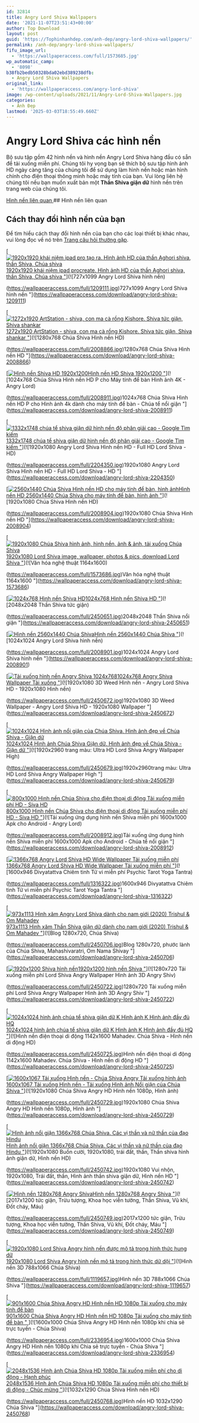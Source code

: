 ```yaml
---
id: 32814
title: Angry Lord Shiva Wallpapers
date: '2021-11-07T23:51:43+00:00'
author: Top Download
layout: post
guid: 'https://Tophinhanhdep.com/anh-dep/angry-lord-shiva-wallpapers/'
permalink: /anh-dep/angry-lord-shiva-wallpapers/
fifu_image_url:
  - 'https://wallpaperaccess.com/full/1573685.jpg'
wp_automatic_camp:
  - '8098'
b38fb2bedb50328bda02ebd389238dfb:
  - Angry Lord Shiva Wallpapers
original_link:
  - 'https://wallpaperaccess.com/angry-lord-shiva'
image: /wp-content/uploads/2021/11/Angry-Lord-Shiva-Wallpapers.jpg
categories:
  - Ảnh Đẹp
lastmod: '2025-03-03T18:55:49.660Z'
---
```

# Angry Lord Shiva các hình nền

Bộ sưu tập gồm 42 hình nền và hình nền Angry Lord Shiva hàng đầu có sẵn để tải xuống miễn phí. Chúng tôi hy vọng bạn sẽ thích bộ sưu tập hình ảnh HD ngày càng tăng của chúng tôi để sử dụng làm hình nền hoặc màn hình chính cho điện thoại thông minh hoặc máy tính của bạn. Vui lòng liên hệ chúng tôi nếu bạn muốn xuất bản một **Thần Shiva giận dữ** hình nền trên trang web của chúng tôi.

[Hình nền liên quan ](#related) ## Hình nền liên quan

## Cách thay đổi hình nền của bạn

Để tìm hiểu cách thay đổi hình nền của bạn cho các loại thiết bị khác nhau, vui lòng đọc về nó trên [Trang câu hỏi thường gặp](https://tophinhanhdep.com/faq/).

  
[[![1920x1920 khái niệm ipad pro tạo ra.  Hình ảnh HD của thần Aghori shiva, thần Shiva, Chúa shiva](https://wallpaperaccess.com/full/1573685.jpg)1920x1920 khái niệm ipad procreate. Hình ảnh HD của thần Aghori shiva, thần Shiva, Chúa shiva "](https://wallpaperaccess.com/download/angry-lord-shiva-1573685)](![727x1099 Angry Lord Shiva hình nền)

(https://wallpaperaccess.com/full/1209111.jpg)727x1099 Angry Lord Shiva hình nền "](https://wallpaperaccess.com/download/angry-lord-shiva-1209111)

[[![1272x1920 ArtStation - shiva, con ma cà rồng Kishore.  Shiva tức giận, Shiva shankar](https://wallpaperaccess.com/full/2336945.jpg)1272x1920 ArtStation - shiva, con ma cà rồng Kishore. Shiva tức giận, Shiva shankar "](https://wallpaperaccess.com/download/angry-lord-shiva-2336945)](![1280x768 Chúa Shiva Hình nền HD)

(https://wallpaperaccess.com/full/2008866.jpg)1280x768 Chúa Shiva Hình nền HD "](https://wallpaperaccess.com/download/angry-lord-shiva-2008866)

[[![Hình nền Shiva HD 1920x1200](https://wallpaperaccess.com/full/1897732.jpg)Hình nền HD Shiva 1920x1200 "](https://wallpaperaccess.com/download/angry-lord-shiva-1897732)](![1024x768 Chúa Shiva Hình nền HD P cho Máy tính để bàn Hình ảnh 4K - Angry Lord)

(https://wallpaperaccess.com/full/2008911.jpg)1024x768 Chúa Shiva Hình nền HD P cho Hình ảnh 4k dành cho máy tính để bàn - Chúa tể nổi giận "](https://wallpaperaccess.com/download/angry-lord-shiva-2008911)

[[![1332x1748 chúa tể shiva giận dữ hình nền độ phân giải cao - Google Tìm kiếm](https://wallpaperaccess.com/full/1564120.jpg)1332x1748 chúa tể shiva giận dữ hình nền độ phân giải cao - Google Tìm kiếm "](https://wallpaperaccess.com/download/angry-lord-shiva-1564120)](![1920x1080 Angry Lord Shiva Hình nền HD - Full HD Lord Shiva - HD)

(https://wallpaperaccess.com/full/2204350.jpg)1920x1080 Angry Lord Shiva Hình nền HD - Full HD Lord Shiva - HD "](https://wallpaperaccess.com/download/angry-lord-shiva-2204350)

[[![2560x1440 Chúa Shiva Hình nền HD cho máy tính để bàn, hình ảnh](https://wallpaperaccess.com/full/2225262.jpg)Hình nền HD 2560x1440 Chúa Shiva cho máy tính để bàn, hình ảnh "](https://wallpaperaccess.com/download/angry-lord-shiva-2225262)](![1920x1080 Chúa Shiva Hình nền HD)

(https://wallpaperaccess.com/full/2008904.jpg)1920x1080 Chúa Shiva Hình nền HD "](https://wallpaperaccess.com/download/angry-lord-shiva-2008904)

[[![1920x1080 Chúa Shiva hình ảnh, hình nền, ảnh & ảnh, tải xuống Chúa Shiva](https://wallpaperaccess.com/full/1911404.jpg)1920x1080 Lord Shiva image, wallpaper, photos &amp; pics, download Lord Shiva "](https://wallpaperaccess.com/download/angry-lord-shiva-1911404)](![Văn hóa nghệ thuật 1164x1600)

(https://wallpaperaccess.com/full/1573686.jpg)Văn hóa nghệ thuật 1164x1600 "](https://wallpaperaccess.com/download/angry-lord-shiva-1573686)

[[![1024x768 Hình nền Shiva HD](https://wallpaperaccess.com/full/2450644.jpg)1024x768 Hình nền Shiva HD "](https://wallpaperaccess.com/download/angry-lord-shiva-2450644)](![2048x2048 Thần Shiva tức giận)

(https://wallpaperaccess.com/full/2450651.jpg)2048x2048 Thần Shiva nổi giận "](https://wallpaperaccess.com/download/angry-lord-shiva-2450651)

[[![Hình nền 2560x1440 Chúa Shiva](https://wallpaperaccess.com/full/1102078.jpg)Hình nền 2560x1440 Chúa Shiva "](https://wallpaperaccess.com/download/angry-lord-shiva-1102078)](![1024x1024 Angry Lord Shiva hình nền)

(https://wallpaperaccess.com/full/2008901.jpg)1024x1024 Angry Lord Shiva hình nền "](https://wallpaperaccess.com/download/angry-lord-shiva-2008901)

[[![Tải xuống hình nền Angry Shiva 1024x768](https://wallpaperaccess.com/full/2450662.jpg)1024x768 Angry Shiva Wallpaper Tải xuống "](https://wallpaperaccess.com/download/angry-lord-shiva-2450662)](![1920x1080 3D Weed Hình nền - Angry Lord Shiva HD - 1920x1080 Hình nền)

(https://wallpaperaccess.com/full/2450672.jpg)1920x1080 3D Weed Wallpaper - Angry Lord Shiva HD - 1920x1080 Wallpaper "](https://wallpaperaccess.com/download/angry-lord-shiva-2450672)

[[![1024x1024 Hình ảnh nổi giận của Chúa Shiva, Hình ảnh đẹp về Chúa Shiva - Giận dữ](https://wallpaperaccess.com/full/2450675.jpg)1024x1024 Hình ảnh Chúa Shiva Giận dữ, Hình ảnh đẹp về Chúa Shiva - Giận dữ "](https://wallpaperaccess.com/download/angry-lord-shiva-2450675)](![1920x2960 ​​trang màu: Ultra HD Lord Shiva Angry Wallpaper High)

(https://wallpaperaccess.com/full/2450679.jpg)1920x2960 ​​trang màu: Ultra HD Lord Shiva Angry Wallpaper High "](https://wallpaperaccess.com/download/angry-lord-shiva-2450679)

[[![800x1000 Hình nền Chúa Shiva cho điện thoại di động Tải xuống miễn phí HD - Siva HD](https://wallpaperaccess.com/full/2037269.jpg)800x1000 Hình nền Chúa Shiva cho điện thoại di động Tải xuống miễn phí HD - Siva HD "](https://wallpaperaccess.com/download/angry-lord-shiva-2037269)](![Tải xuống ứng dụng hình nền Shiva miễn phí 1600x1000 Apk cho Android - Angry Lord)

(https://wallpaperaccess.com/full/2008912.jpg)Tải xuống ứng dụng hình nền Shiva miễn phí 1600x1000 Apk cho Android - Chúa tể nổi giận "](https://wallpaperaccess.com/download/angry-lord-shiva-2008912)

[[![1366x768 Angry Lord Shiva HD Wide Wallpaper Tải xuống miễn phí](https://wallpaperaccess.com/full/1573715.jpg)1366x768 Angry Lord Shiva HD Wide Wallpaper Tải xuống miễn phí "](https://wallpaperaccess.com/download/angry-lord-shiva-1573715)](![1600x946 Divyatattva Chiêm tinh Tử vi miễn phí Psychic Tarot Yoga Tantra)

(https://wallpaperaccess.com/full/1316322.jpg)1600x946 Divyatattva Chiêm tinh Tử vi miễn phí Psychic Tarot Yoga Tantra "](https://wallpaperaccess.com/download/angry-lord-shiva-1316322)

[[![973x1113 Hình xăm Angry Lord Shiva dành cho nam giới (2020) Trishul & Om Mahadev](https://wallpaperaccess.com/full/1846911.jpg)973x1113 Hình xăm Thần Shiva giận dữ dành cho nam giới (2020) Trishul &amp; Om Mahadev "](https://wallpaperaccess.com/download/angry-lord-shiva-1846911)](![Blog 1280x720, Chúa Shiva)

(https://wallpaperaccess.com/full/2450706.jpg)Blog 1280x720, phước lành của Chúa Shiva, Mahashivaratri, Om Nama Shivay "](https://wallpaperaccess.com/download/angry-lord-shiva-2450706)

[[![1920x1200 Shiva hình nền](https://wallpaperaccess.com/full/2450713.jpg)1920x1200 hình nền Shiva "](https://wallpaperaccess.com/download/angry-lord-shiva-2450713)](![1280x720 Tải xuống miễn phí Lord Shiva Angry Wallpaper Hình ảnh 3D Angry Shiv)

(https://wallpaperaccess.com/full/2450722.jpg)1280x720 Tải xuống miễn phí Lord Shiva Angry Wallpaper Hình ảnh 3D Angry Shiv "](https://wallpaperaccess.com/download/angry-lord-shiva-2450722)

[[![1024x1024 hình ảnh chúa tể shiva giận dữ K Hình ảnh K Hình ảnh đầy đủ HQ](https://wallpaperaccess.com/full/1573878.jpg)1024x1024 hình ảnh chúa tể shiva giận dữ K Hình ảnh K Hình ảnh đầy đủ HQ "](https://wallpaperaccess.com/download/angry-lord-shiva-1573878)](![Hình nền điện thoại di động 1142x1600 Mahadev.  Chúa Shiva - Hình nền di động HD)

(https://wallpaperaccess.com/full/2450725.jpg)Hình nền điện thoại di động 1142x1600 Mahadev. Chúa Shiva - Hình nền di động HD "](https://wallpaperaccess.com/download/angry-lord-shiva-2450725)

[[![1600x1067 Tải xuống Hình nền - Chúa Shiva Angry Tải xuống hình ảnh](https://wallpaperaccess.com/full/1978010.jpg)1600x1067 Tải xuống Hình nền - Tải xuống Hình ảnh Nổi giận của Chúa Shiva "](https://wallpaperaccess.com/download/angry-lord-shiva-1978010)](![1920x1080 Chúa Shiva Angry HD Hình nền 1080p, Hình ảnh)

(https://wallpaperaccess.com/full/2450729.jpg)1920x1080 Chúa Shiva Angry HD Hình nền 1080p, Hình ảnh "](https://wallpaperaccess.com/download/angry-lord-shiva-2450729)

[[![Hình ảnh nổi giận 1366x768 Chúa Shiva.  Các vị thần và nữ thần của đạo Hindu](https://wallpaperaccess.com/full/2450733.jpg)Hình ảnh nổi giận 1366x768 Chúa Shiva. Các vị thần và nữ thần của đạo Hindu "](https://wallpaperaccess.com/download/angry-lord-shiva-2450733)](![1920x1080 Buồn cười, 1920x1080, trái đất, thần, Thần shiva hình ảnh giận dữ, Hình nền HD)

(https://wallpaperaccess.com/full/2450742.jpg)1920x1080 Vui nhộn, 1920x1080, Trái đất, thần, Hình ảnh thần shiva giận dữ, Hình nền HD "](https://wallpaperaccess.com/download/angry-lord-shiva-2450742)

[[![Hình nền 1280x768 Angry Shiva](https://wallpaperaccess.com/full/2008916.jpg)Hình nền 1280x768 Angry Shiva "](https://wallpaperaccess.com/download/angry-lord-shiva-2008916)](![2017x1200 tức giận, Trừu tượng, Khoa học viễn tưởng, Thần Shiva, Vũ khí, Đốt cháy, Máu)

(https://wallpaperaccess.com/full/2450749.jpg)2017x1200 tức giận, Trừu tượng, Khoa học viễn tưởng, Thần Shiva, Vũ khí, Đốt cháy, Máu "](https://wallpaperaccess.com/download/angry-lord-shiva-2450749)

[[![1920x1080 Lord Shiva Angry hình nền được mô tả trong hình thức hung dữ](https://wallpaperaccess.com/full/2450754.jpg)1920x1080 Lord Shiva Angry hình nền mô tả trong hình thức dữ dội "](https://wallpaperaccess.com/download/angry-lord-shiva-2450754)](![Hình nền 3D 788x1066 Chúa Shiva)

(https://wallpaperaccess.com/full/1119657.jpg)Hình nền 3D 788x1066 Chúa Shiva "](https://wallpaperaccess.com/download/angry-lord-shiva-1119657)

[[![901x1600 Chúa Shiva Angry HD Hình nền HD 1080p Tải xuống cho máy tính để bàn](https://wallpaperaccess.com/full/2122531.jpg)901x1600 Chúa Shiva Angry HD Hình nền HD 1080p Tải xuống cho máy tính để bàn " ](https://wallpaperaccess.com/download/angry-lord-shiva-2122531)](![1600x1000 Chúa Shiva Angry HD Hình nền 1080p khi chia sẻ trực tuyến - Chúa Shiva)

(https://wallpaperaccess.com/full/2336954.jpg)1600x1000 Chúa Shiva Angry HD Hình nền 1080p khi Chia sẻ trực tuyến - Chúa Shiva "](https://wallpaperaccess.com/download/angry-lord-shiva-2336954)

[[![2048x1536 Hình ảnh Chúa Shiva HD 1080p Tải xuống miễn phí cho di động - Hạnh phúc](https://wallpaperaccess.com/full/1209169.jpg)2048x1536 Hình ảnh Chúa Shiva HD 1080p Tải xuống miễn phí cho thiết bị di động - Chúc mừng "](https://wallpaperaccess.com/download/angry-lord-shiva-1209169)](![1032x1290 Chúa Shiva Hình nền HD)

(https://wallpaperaccess.com/full/2450768.jpg)Hình nền HD 1032x1290 Chúa Shiva "](https://wallpaperaccess.com/download/angry-lord-shiva-2450768)
